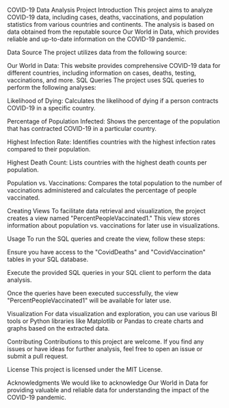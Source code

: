 COVID-19 Data Analysis Project
Introduction
This project aims to analyze COVID-19 data, including cases, deaths, vaccinations, and population statistics from various countries and continents. The analysis is based on data obtained from the reputable source Our World in Data, which provides reliable and up-to-date information on the COVID-19 pandemic.

Data Source
The project utilizes data from the following source:

Our World in Data: This website provides comprehensive COVID-19 data for different countries, including information on cases, deaths, testing, vaccinations, and more.
SQL Queries
The project uses SQL queries to perform the following analyses:

Likelihood of Dying: Calculates the likelihood of dying if a person contracts COVID-19 in a specific country.

Percentage of Population Infected: Shows the percentage of the population that has contracted COVID-19 in a particular country.

Highest Infection Rate: Identifies countries with the highest infection rates compared to their population.

Highest Death Count: Lists countries with the highest death counts per population.

Population vs. Vaccinations: Compares the total population to the number of vaccinations administered and calculates the percentage of people vaccinated.

Creating Views
To facilitate data retrieval and visualization, the project creates a view named "PercentPeopleVaccinated1." This view stores information about population vs. vaccinations for later use in visualizations.

Usage
To run the SQL queries and create the view, follow these steps:

Ensure you have access to the "CovidDeaths" and "CovidVaccination" tables in your SQL database.

Execute the provided SQL queries in your SQL client to perform the data analysis.

Once the queries have been executed successfully, the view "PercentPeopleVaccinated1" will be available for later use.

Visualization
For data visualization and exploration, you can use various BI tools or Python libraries like Matplotlib or Pandas to create charts and graphs based on the extracted data.

Contributing
Contributions to this project are welcome. If you find any issues or have ideas for further analysis, feel free to open an issue or submit a pull request.

License
This project is licensed under the MIT License.

Acknowledgments
We would like to acknowledge Our World in Data for providing valuable and reliable data for understanding the impact of the COVID-19 pandemic.
